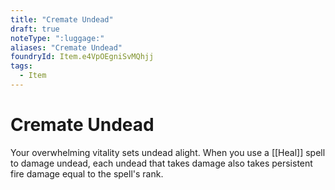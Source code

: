 ```yaml
---
title: "Cremate Undead"
draft: true
noteType: ":luggage:"
aliases: "Cremate Undead"
foundryId: Item.e4VpOEgniSvMQhjj
tags:
  - Item
---
```


# Cremate Undead

Your overwhelming vitality sets undead alight. When you use a [[Heal]] spell to damage undead, each undead that takes damage also takes persistent fire damage equal to the spell's rank.
